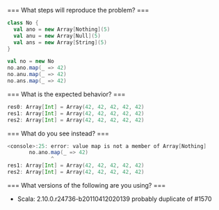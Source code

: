 === What steps will reproduce the problem? ===
```scala
class No {
  val ano = new Array[Nothing](5)
  val anu = new Array[Null](5)
  val ans = new Array[String](5)
}

val no = new No
no.ano.map(_ => 42)
no.anu.map(_ => 42)
no.ans.map(_ => 42)
```



=== What is the expected behavior? ===
```scala
res0: Array[Int] = Array(42, 42, 42, 42, 42)
res1: Array[Int] = Array(42, 42, 42, 42, 42)
res2: Array[Int] = Array(42, 42, 42, 42, 42)
```

=== What do you see instead? ===
```scala
<console>:25: error: value map is not a member of Array[Nothing]
       no.ano.map(_ => 42)
              ^
res1: Array[Int] = Array(42, 42, 42, 42, 42)
res2: Array[Int] = Array(42, 42, 42, 42, 42)
```

=== What versions of the following are you using? ===
  - Scala: 2.10.0.r24736-b20110412020139 
probably duplicate of #1570 
